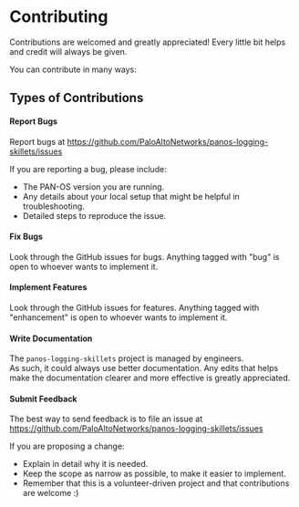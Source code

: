 
# Contributing
Contributions are welcomed and greatly appreciated! 
Every little bit helps and credit will always be given.

You can contribute in many ways:

Types of Contributions
--
#### Report Bugs
Report bugs at https://github.com/PaloAltoNetworks/panos-logging-skillets/issues

If you are reporting a bug, please include:

* The PAN-OS version you are running.
* Any details about your local setup that might be helpful in troubleshooting.
* Detailed steps to reproduce the issue.

#### Fix Bugs
Look through the GitHub issues for bugs. Anything tagged with "bug"
is open to whoever wants to implement it.

#### Implement Features
Look through the GitHub issues for features. Anything tagged with "enhancement"
is open to whoever wants to implement it.

#### Write Documentation
The  `panos-logging-skillets` project is managed by engineers.  
As such, it could always use better documentation. 
Any edits that helps make the documentation clearer and more effective is 
greatly appreciated.

#### Submit Feedback
The best way to send feedback is to file an issue at 
https://github.com/PaloAltoNetworks/panos-logging-skillets/issues

If you are proposing a change:

* Explain in detail why it is needed.
* Keep the scope as narrow as possible, to make it easier to implement.
* Remember that this is a volunteer-driven project and that contributions are welcome :)



